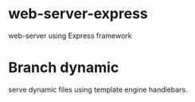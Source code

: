 # web-server-express
web-server using Express  framework 

# Branch dynamic 
serve dynamic files using template engine handlebars.